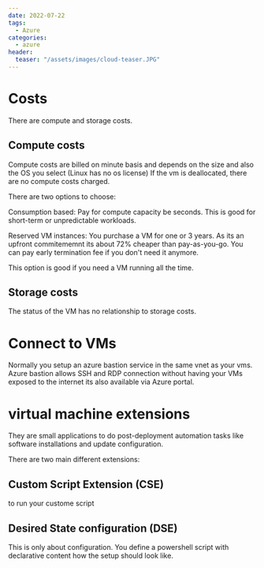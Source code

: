 ```yaml
---
date: 2022-07-22
tags:
  - Azure 
categories:
  - azure 
header:
  teaser: "/assets/images/cloud-teaser.JPG"
---
```


# Costs

There are compute and storage costs. 

## Compute costs
Compute costs are billed on minute basis and depends on the size and also the OS you select (Linux has no os license)
If the vm is deallocated, there are no compute costs charged.

There are two options to choose:

Consumption based:
Pay for compute capacity be seconds. This is good for short-term or unpredictable workloads.

Reserved VM instances:
You purchase a VM for one or 3 years. As its an upfront commitememnt its about 72% cheaper than pay-as-you-go.
You can pay early termination fee if you don't need it anymore. 

This option is good if you need a VM running all the time.

## Storage costs
The status of the VM has no relationship to storage costs.

# Connect to VMs
Normally you setup an azure bastion service in the same vnet as your vms. 
Azure bastion allows SSH and RDP connection without having your VMs exposed to the internet its also available via Azure portal.

# virtual machine extensions
They are small applications to do post-deployment automation tasks like software installations and update configuration.

There are two main different extensions: 
## Custom Script Extension (CSE) 
to run your custome script

## Desired State configuration (DSE) 
This is only about configuration. You define a powershell script with declarative content how the setup should look like.